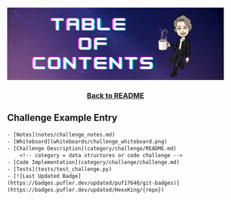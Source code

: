 ![table of contents img](./assets/tableofcontents.png)

<h3 align="center"><a href="./README.md">Back to README</a><h3>

## Challenge Example Entry
	- [Notes](notes/challenge_notes.md)
	- [Whiteboard](whiteboards/challenge_whiteboard.png)
	- [Challenge Description](category/challenge/README.md)
		<!-- category = data structures or code challenge -->
	- [Code Implementation](category/challenge/challenge.md)
	- [Tests](tests/test_challenge.py)
	- [![Last Updated Badge](https://badges.pufler.dev/updated/puf17640/git-badges)](https://badges.pufler.dev/updated/HexxKing/{repo})

